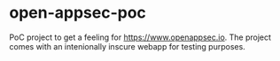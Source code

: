 # open-appsec-poc
PoC project to get a feeling for https://www.openappsec.io. The project comes with an intenionally inscure webapp for testing purposes.
